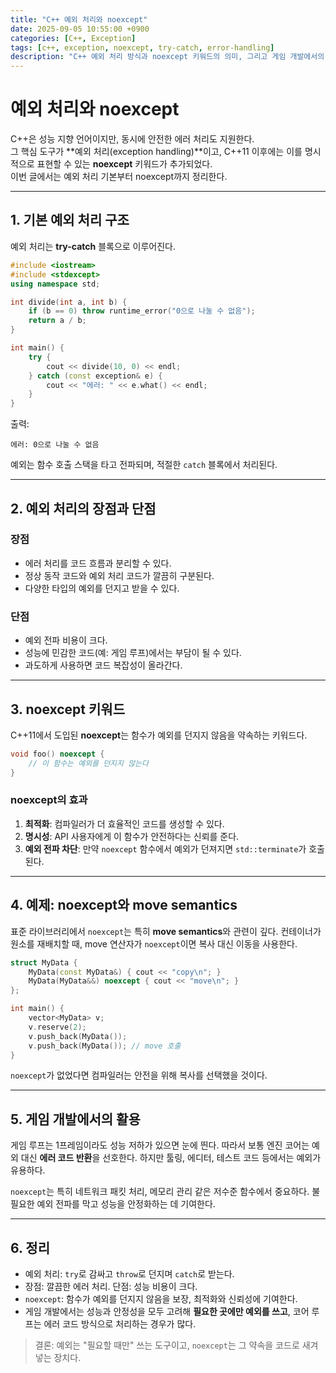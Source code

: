 ```yaml
---
title: "C++ 예외 처리와 noexcept"
date: 2025-09-05 10:55:00 +0900
categories: [C++, Exception]
tags: [c++, exception, noexcept, try-catch, error-handling]
description: "C++ 예외 처리 방식과 noexcept 키워드의 의미, 그리고 게임 개발에서의 활용을 정리한다"
---
```


# 예외 처리와 noexcept

C++은 성능 지향 언어이지만, 동시에 안전한 에러 처리도 지원한다.  
그 핵심 도구가 **예외 처리(exception handling)**이고, C++11 이후에는 이를 명시적으로 표현할 수 있는 **noexcept** 키워드가 추가되었다.  
이번 글에서는 예외 처리 기본부터 noexcept까지 정리한다.

---

## 1. 기본 예외 처리 구조

예외 처리는 **try-catch** 블록으로 이루어진다.

```cpp
#include <iostream>
#include <stdexcept>
using namespace std;

int divide(int a, int b) {
    if (b == 0) throw runtime_error("0으로 나눌 수 없음");
    return a / b;
}

int main() {
    try {
        cout << divide(10, 0) << endl;
    } catch (const exception& e) {
        cout << "에러: " << e.what() << endl;
    }
}
````

출력:

```
에러: 0으로 나눌 수 없음
```

예외는 함수 호출 스택을 타고 전파되며, 적절한 `catch` 블록에서 처리된다.

---

## 2. 예외 처리의 장점과 단점

### 장점

* 에러 처리를 코드 흐름과 분리할 수 있다.
* 정상 동작 코드와 예외 처리 코드가 깔끔히 구분된다.
* 다양한 타입의 예외를 던지고 받을 수 있다.

### 단점

* 예외 전파 비용이 크다.
* 성능에 민감한 코드(예: 게임 루프)에서는 부담이 될 수 있다.
* 과도하게 사용하면 코드 복잡성이 올라간다.

---

## 3. noexcept 키워드

C++11에서 도입된 **noexcept**는 함수가 예외를 던지지 않음을 약속하는 키워드다.

```cpp
void foo() noexcept {
    // 이 함수는 예외를 던지지 않는다
}
```

### noexcept의 효과

1. **최적화**: 컴파일러가 더 효율적인 코드를 생성할 수 있다.
2. **명시성**: API 사용자에게 이 함수가 안전하다는 신뢰를 준다.
3. **예외 전파 차단**: 만약 `noexcept` 함수에서 예외가 던져지면 `std::terminate`가 호출된다.

---

## 4. 예제: noexcept와 move semantics

표준 라이브러리에서 `noexcept`는 특히 **move semantics**와 관련이 깊다.
컨테이너가 원소를 재배치할 때, move 연산자가 `noexcept`이면 복사 대신 이동을 사용한다.

```cpp
struct MyData {
    MyData(const MyData&) { cout << "copy\n"; }
    MyData(MyData&&) noexcept { cout << "move\n"; }
};

int main() {
    vector<MyData> v;
    v.reserve(2);
    v.push_back(MyData());
    v.push_back(MyData()); // move 호출
}
```

`noexcept`가 없었다면 컴파일러는 안전을 위해 복사를 선택했을 것이다.

---

## 5. 게임 개발에서의 활용

게임 루프는 1프레임이라도 성능 저하가 있으면 눈에 띈다.
따라서 보통 엔진 코어는 예외 대신 **에러 코드 반환**을 선호한다.
하지만 툴링, 에디터, 테스트 코드 등에서는 예외가 유용하다.

`noexcept`는 특히 네트워크 패킷 처리, 메모리 관리 같은 저수준 함수에서 중요하다.
불필요한 예외 전파를 막고 성능을 안정화하는 데 기여한다.

---

## 6. 정리

* 예외 처리: `try`로 감싸고 `throw`로 던지며 `catch`로 받는다.
* 장점: 깔끔한 에러 처리. 단점: 성능 비용이 크다.
* `noexcept`: 함수가 예외를 던지지 않음을 보장, 최적화와 신뢰성에 기여한다.
* 게임 개발에서는 성능과 안정성을 모두 고려해 **필요한 곳에만 예외를 쓰고**, 코어 루프는 에러 코드 방식으로 처리하는 경우가 많다.

> 결론: 예외는 "필요할 때만" 쓰는 도구이고, `noexcept`는 그 약속을 코드로 새겨넣는 장치다.
